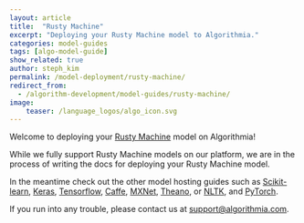 ```yaml
---
layout: article
title:  "Rusty Machine"
excerpt: "Deploying your Rusty Machine model to Algorithmia."
categories: model-guides
tags: [algo-model-guide]
show_related: true
author: steph_kim
permalink: /model-deployment/rusty-machine/
redirect_from:
  - /algorithm-development/model-guides/rusty-machine/
image:
    teaser: /language_logos/algo_icon.svg
---
```


Welcome to deploying your <a href="https://github.com/AtheMathmo/rusty-machine">Rusty Machine</a> model on Algorithmia!

While we fully support Rusty Machine models on our platform, we are in the process of writing the docs for deploying your Rusty Machine model.

In the meantime check out the other model hosting guides such as <a href="{{ site.baseurl }}/model-deployment/scikit/">Scikit-learn</a>, <a href="{{ site.baseurl }}/model-deployment/keras/">Keras</a>, <a href="{{ site.baseurl }}/model-deployment/tensorflow/">Tensorflow</a>, <a href="{{ site.baseurl }}/model-deployment/caffe/">Caffe</a>, <a href="{{ site.baseurl }}/model-deployment/mxnet/">MXNet</a>, <a href="{{ site.baseurl }}/model-deployment/theano/">Theano</a>, or <a href="{{ site.baseurl }}/model-deployment/nltk/">NLTK</a>, and <a href="{{ site.baseurl }}/model-deployment/pytorch/">PyTorch</a>.

If you run into any trouble, please contact us at <a href="mailto:support@algorithmia.com">support@algorithmia.com</a>.
